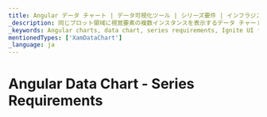 ```yaml
---
title: Angular データ チャート | データ可視化ツール | シリーズ要件 | インフラジスティックス
_description: 同じプロット領域に視覚要素の複数インスタンスを表示するデータ チャートを作成し、複合チャートビューを作成します。
_keywords: Angular charts, data chart, series requirements, Ignite UI for Angular, Infragistics, Angular チャート, データ チャート, シリーズ要件, インフラジスティックス
mentionedTypes: ['XamDataChart']
_language: ja
---
```


# Angular Data Chart - Series Requirements

<!--
TODO port this topic without any samples

https://staging.infragistics.com/help/wpf/datachart-series-requirements -->
